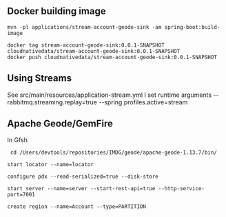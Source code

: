 ## Docker building image

```shell
mvn -pl applications/stream-account-geode-sink -am spring-boot:build-image
```

```shell
docker tag stream-account-geode-sink:0.0.1-SNAPSHOT cloudnativedata/stream-account-geode-sink:0.0.1-SNAPSHOT
docker push cloudnativedata/stream-account-geode-sink:0.0.1-SNAPSHOT
```

## Using Streams

See src/main/resources/application-stream.yml
I set runtime arguments
--rabbitmq.streaming.replay=true --spring.profiles.active=stream

## Apache Geode/GemFire


In Gfsh


```shell
 cd /Users/devtools/repositories/IMDG/geode/apache-geode-1.13.7/bin/
```

```shell
start locator --name=locator
```

```shell
configure pdx --read-serialized=true --disk-store
```

```shell
start server --name=server --start-rest-api=true --http-service-port=7001
```


```shell
create region --name=Account --type=PARTITION
```
